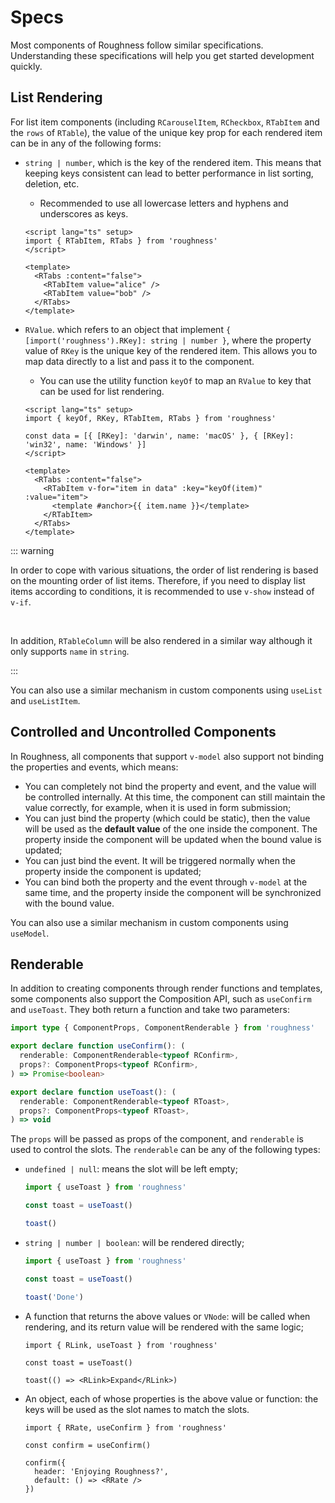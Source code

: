 <script lang="ts" setup>
import { keyOf, RDetails, RKey, RTabItem, RTabs } from 'roughness'

const data = [{ [RKey]: 'darwin', name: 'macOS' }, { [RKey]: 'win32', name: 'Windows' }]
</script>

# Specs

Most components of Roughness follow similar specifications. Understanding these specifications will help you get started development quickly.

## List Rendering

For list item components (including `RCarouselItem`, `RCheckbox`, `RTabItem` and the `rows` of `RTable`), the value of the unique key prop for each rendered item can be in any of the following forms:

- `string | number`, which is the key of the rendered item. This means that keeping keys consistent can lead to better performance in list sorting, deletion, etc.
     - Recommended to use all lowercase letters and hyphens and underscores as keys.

    <RDetails>
      <template #summary>Show Code</template>

    ```vue
    <script lang="ts" setup>
    import { RTabItem, RTabs } from 'roughness'
    </script>

    <template>
      <RTabs :content="false">
        <RTabItem value="alice" />
        <RTabItem value="bob" />
      </RTabs>
    </template>
    ```

    </RDetails>

    <RTabs :content="false">
      <RTabItem value="alice" />
      <RTabItem value="bob" />
    </RTabs>

- `RValue`. which refers to an object that implement `{ [import('roughness').RKey]: string | number }`, where the property value of `RKey` is the unique key of the rendered item. This allows you to map data directly to a list and pass it to the component.
    - You can use the utility function `keyOf` to map an `RValue` to key that can be used for list rendering.

    <RDetails>
      <template #summary>Show Code</template>

    ```vue
    <script lang="ts" setup>
    import { keyOf, RKey, RTabItem, RTabs } from 'roughness'

    const data = [{ [RKey]: 'darwin', name: 'macOS' }, { [RKey]: 'win32', name: 'Windows' }]
    </script>

    <template>
      <RTabs :content="false">
        <RTabItem v-for="item in data" :key="keyOf(item)" :value="item">
          <template #anchor>{{ item.name }}</template>
        </RTabItem>
      </RTabs>
    </template>
    ```

    </RDetails>

    <RTabs :content="false">
      <RTabItem v-for="item in data" :key="keyOf(item)" :value="item">
        <template #anchor>{{ item.name }}</template>
      </RTabItem>
    </RTabs>

::: warning

In order to cope with various situations, the order of list rendering is based on the mounting order of list items. Therefore, if you need to display list items according to conditions, it is recommended to use `v-show` instead of `v-if`.

<br>

In addition, `RTableColumn` will be also rendered in a similar way although it only supports `name` in `string`.

:::

You can also use a similar mechanism in custom components using `useList` and `useListItem`.

## Controlled and Uncontrolled Components

In Roughness, all components that support `v-model` also support not binding the properties and events, which means:

- You can completely not bind the property and event, and the value will be controlled internally. At this time, the component can still maintain the value correctly, for example, when it is used in form submission;
- You can just bind the property (which could be static), then the value will be used as the **default value** of the one inside the component. The property inside the component will be updated when the bound value is updated;
- You can just bind the event. It will be triggered normally when the property inside the component is updated;
- You can bind both the property and the event through `v-model` at the same time, and the property inside the component will be synchronized with the bound value.

You can also use a similar mechanism in custom components using `useModel`.

## Renderable

In addition to creating components through render functions and templates, some components also support the Composition API, such as `useConfirm` and `useToast`. They both return a function and take two parameters:

```ts
import type { ComponentProps, ComponentRenderable } from 'roughness'

export declare function useConfirm(): (
  renderable: ComponentRenderable<typeof RConfirm>,
  props?: ComponentProps<typeof RConfirm>,
) => Promise<boolean>

export declare function useToast(): (
  renderable: ComponentRenderable<typeof RToast>,
  props?: ComponentProps<typeof RToast>,
) => void
```

The `props` will be passed as props of the component, and `renderable` is used to control the slots. The `renderable` can be any of the following types:

- `undefined | null`: means the slot will be left empty;

  ```ts
  import { useToast } from 'roughness'

  const toast = useToast()

  toast()
  ```

- `string | number | boolean`: will be rendered directly;

  ```ts
  import { useToast } from 'roughness'

  const toast = useToast()

  toast('Done')
  ```

- A function that returns the above values or `VNode`: will be called when rendering, and its return value will be rendered with the same logic;

  ```tsx
  import { RLink, useToast } from 'roughness'

  const toast = useToast()

  toast(() => <RLink>Expand</RLink>)
  ```

- An object, each of whose properties is the above value or function: the keys will be used as the slot names to match the slots.

  ```tsx
  import { RRate, useConfirm } from 'roughness'

  const confirm = useConfirm()

  confirm({
    header: 'Enjoying Roughness?',
    default: () => <RRate />
  })
  ```
